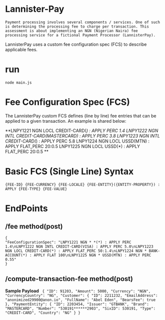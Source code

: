# Lannister-Pay
`Payment processing involves several components / services. One of such is determining the processing fee to charge per transaction. This assessment is about implementing an NGN (Nigerian Naira) fee processing service for a fictional Payment Processor (LannisterPay).`

LannisterPay uses a custom fee configuration spec (FCS) to describe applicable fees.
# run
`node main.js`
 

# Fee Configuration Spec (FCS)
The LannisterPay custom FCS defines (line by line) fee entries that can be applied to a given transaction. An example is shared below:

 **LNPY1221 NGN LOCL CREDIT-CARD(*) : APPLY PERC 1.4
 LNPY1222 NGN INTL CREDIT-CARD(MASTERCARD) : APPLY PERC 3.8
 LNPY1223 NGN INTL CREDIT-CARD(*) : APPLY PERC 5.8
 LNPY1224 NGN LOCL USSD(MTN) : APPLY FLAT_PERC 20:0.5
 LNPY1225 NGN LOCL USSD(*) : APPLY FLAT_PERC 20:0.5 **

 
# Basic FCS (Single Line) Syntax
`{FEE-ID} {FEE-CURRENCY} {FEE-LOCALE} {FEE-ENTITY}({ENTITY-PROPERTY}) : APPLY {FEE-TYPE} {FEE-VALUE}`

# EndPoints
  ## /fee method(post)
    {
    "FeeConfigurationSpec": "LNPY1221 NGN * *(*) : APPLY PERC 1.4\nLNPY1222 NGN INTL CREDIT-CARD(VISA) : APPLY PERC 5.0\nLNPY1223 NGN LOCL CREDIT-CARD(*) : APPLY FLAT_PERC 50:1.4\nLNPY1224 NGN * BANK-ACCOUNT(*) : APPLY FLAT 100\nLNPY1225 NGN * USSD(MTN) : APPLY PERC 0.55"
    }

  ## /compute-transaction-fee method(post)

  **Sample Payload**
 ` {
    "ID": 91203,
    "Amount": 5000,
    "Currency": "NGN",
    "CurrencyCountry": "NG",
    "Customer": {
        "ID": 2211232,
        "EmailAddress": "anonimized29900@anon.io",
        "FullName": "Abel Eden",
        "BearsFee": true
    },
    "PaymentEntity": {
        "ID": 2203454,
        "Issuer": "GTBANK",
        "Brand": "MASTERCARD",
        "Number": "530191******2903",
        "SixID": 530191,
        "Type": "CREDIT-CARD",
        "Country": "NG"
    }
}`
